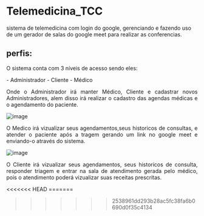 # Telemedicina_TCC
sistema de telemedicina com login do google, gerenciando e fazendo uso de um gerador de salas do google meet para realizar as conferencias.

## perfis:

<p align="justify"> O sistema conta com 3 níveis de acesso sendo eles: </p>
- Administrador
- Cliente
- Médico

<p align="justify"> Onde o Administrador irá manter Médico, Cliente e cadastrar novos Administradores, alem disso irá realizar o cadastro das agendas médicas 
e o agendamento do paciente.</p>


![image](https://user-images.githubusercontent.com/60578173/134181400-f9c0f2d2-05d3-439b-abba-bf55346ae5a1.png)



<p align="justify"> O Medico irá vizualizar seus agendamentos,seus historicos de consultas, e atender o paciente após a tragem gerando um link no google meet e enviando-o através do sistema.</p>

![image](https://user-images.githubusercontent.com/60578173/134184663-b0802248-6e3e-488c-8816-4ae4e910491d.png)

<p align="justify"> O Cliente irá vizualizar seus agendamentos, seus historicos de consulta, responder triagem e entrar na sala de atendimento gerada pelo médico, pois o atendimento poderá vizualizar suas receitas prescritas.</p>
<<<<<<< HEAD
=======

>>>>>>> 2538961dd293b28ac5fc38fa6b0690d0f35c4134
